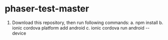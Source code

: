 # phaser-test-master
1. Download this repository, then run following commands:
   a. npm install
   b. ionic cordova platform add android 
   c. ionic cordova run android --device
